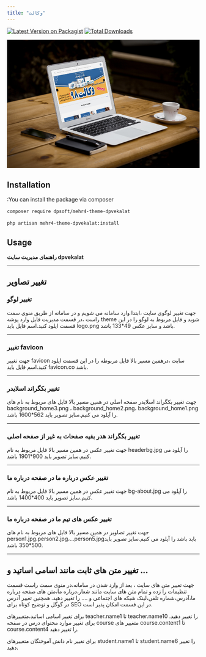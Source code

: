 ```yaml
---
title: "وکالت"
---
```



[![Latest Version on Packagist](https://img.shields.io/packagist/v/dpsoft/mehr4-theme-dpvekalat.svg?style=flat-square)](https://packagist.org/packages/dpsoft/mehr4-theme-dpvekalat)
[![Total Downloads](https://img.shields.io/packagist/dt/dpsoft/mehr4-theme-dpvekalat.svg?style=flat-square)](https://packagist.org/packages/dpsoft/mehr4-theme-dpvekalat)



![my package](dpvekalat.jpg)
## Installation

:You can install the package via composer

```bash
composer require dpsoft/mehr4-theme-dpvekalat
```
```bash
php artisan mehr4-theme-dpvekalat:install
```

## Usage

**راهنمای  مدیریت سایت dpvekalat**
____
## تغییر تصاویر

### تغییر لوگو

جهت تغییر لوگوی سایت ،ابتدا وارد سامانه می شویم و در سامانه از طریق منوی سمت راست ،در قسمت مدیریت فایل وارد پوشه theme شوید و فایل مربوط به لوگو را در این قسمت اپلود کنید.اسم فایل باید logo.png باشد و سایز عکس 49*133 باشد.
___
### تغییر favicon

جهت تغییر favicon  سایت ،درهمین مسیر بالا فایل مربوطه  را در این قسمت اپلود کنید.اسم فایل باید favicon.co باشد.
___

###  تغییر بکگراند اسلایدر

جهت تغییر بکگراند اسلایدر صفحه اصلی در همین مسیر بالا فایل های مربوط به نام های background_home3.png ، background_home2.png، background_home1.png را آپلود می کنیم.سایز تصویر باید 562*1600 باشد.
___


### تغییر بکگراند هدر بقیه صفحات به غیر از صفحه اصلی 
جهت تغییر عکس در همین مسیر بالا فایل مربوط به نام headerbg.jpg را آپلود می کنیم.سایز تصویر باید 900*1901 باشد.
___
### تغییر عکس درباره ما در صفحه درباره ما 
جهت تغییر عکس در همین مسیر بالا فایل مربوط به نام bg-about.jpg را آپلود می کنیم.سایز تصویر باید 400*1400 باشد.
___
### تغییر عکس های تیم ما در صفحه درباره ما 
جهت تغییر تصاویر در همین مسیر بالا فایل های مربوط به نام های person1.jpg،person2.jpg،...person5.jpgباید باشد را آپلود می کنیم.سایز تصویر باید 500*350 باشد.

___


## تغییر متن های ثابت مانند اسامی اساتید و ...
جهت تغییر متن های سایت ، بعد از وارد شدن در سامانه،در منوی سمت راست قسمت تنظیمات را زده و تمام متن های سایت مانند شعار،درباره ما،متن های صفحه درباره ما،آدرس،شماره تلفن،لینک شبکه های اجتماعی و .... را تغییر دهید.
همچنین تغییر آدرس در گوگل  و توضیح کوتاه برای SEO در این قسمت امکان پذیر است.

برای تغییر اسامی اساتید،متغییرهای teacher.name1 تا teacher.name10 را تغییر دهید.
برای تغییر موارد محتوای درس در صفحه course متغییر های course.content1 تا course.content4 را تغییر دهید.

برای تغییر نام دانش آموختگان متغییرهای student.name1 تا student.name6 را تغییر دهید.

